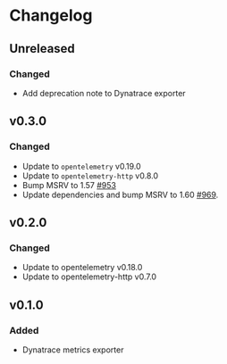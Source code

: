 # Changelog

## Unreleased

### Changed

- Add deprecation note to Dynatrace exporter

## v0.3.0

### Changed

- Update to `opentelemetry` v0.19.0
- Update to `opentelemetry-http` v0.8.0
- Bump MSRV to 1.57 [#953](https://github.com/open-telemetry/opentelemetry-rust/pull/953)
- Update dependencies and bump MSRV to 1.60 [#969](https://github.com/open-telemetry/opentelemetry-rust/pull/969).

## v0.2.0

### Changed

- Update to opentelemetry v0.18.0
- Update to opentelemetry-http v0.7.0

## v0.1.0

### Added

- Dynatrace metrics exporter
